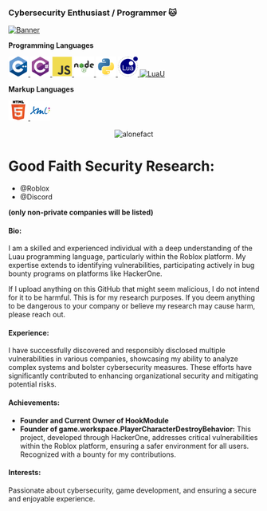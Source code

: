 ### Cybersecurity Enthusiast / Programmer 🐱

[![Banner](https://github.com/alonefact/Bio/blob/main/Banner%20h1.png)](https://hackerone.com/alonefact)

**Programming Languages**
<p align="left"> <a href="https://www.w3schools.com/cpp/" target="_blank" rel="noreferrer"> <img src="https://raw.githubusercontent.com/devicons/devicon/master/icons/cplusplus/cplusplus-original.svg" alt="cplusplus" width="40" height="40"/> </a> <a href="https://www.w3schools.com/cs/" target="_blank" rel="noreferrer"> <img src="https://raw.githubusercontent.com/devicons/devicon/master/icons/csharp/csharp-original.svg" alt="csharp" width="40" height="40"/> </a> <a href="https://developer.mozilla.org/en-US/docs/Web/JavaScript" target="_blank" rel="noreferrer"> <img src="https://raw.githubusercontent.com/devicons/devicon/master/icons/javascript/javascript-original.svg" alt="javascript" width="40" height="40"/> </a> <a href="https://nodejs.org" target="_blank" rel="noreferrer"> <img src="https://raw.githubusercontent.com/devicons/devicon/master/icons/nodejs/nodejs-original-wordmark.svg" alt="nodejs" width="40" height="40"/> </a> <a href="https://www.python.org" target="_blank" rel="noreferrer"> <img src="https://raw.githubusercontent.com/devicons/devicon/master/icons/python/python-original.svg" alt="python" width="40" height="40"/> </a> <a href="https://www.lua.org/" target="_blank" rel="noreferrer"> <img src="https://raw.githubusercontent.com/devicons/devicon/6910f0503efdd315c8f9b858234310c06e04d9c0/icons/lua/lua-original.svg" alt="Lua" width="40" height="40"/> </a> </a> <a href="https://github.com/luau-lang/luau" target="_blank" rel="noreferrer"> <img src="https://devforum-uploads.s3.dualstack.us-east-2.amazonaws.com/uploads/original/4X/c/5/a/c5acf1685bdf34d1d721c0c5ec8fc3c4e8c80b03.png" alt="LuaU" width="40" height="40"/> </a> </p>

**Markup Languages**
<p><a href="https://www.w3.org/html/" target="_blank" rel="noreferrer"> <img src="https://raw.githubusercontent.com/devicons/devicon/master/icons/html5/html5-original-wordmark.svg" alt="html5" width="40" height="40"/> </a> </a> <a href="https://www.w3schools.com/xml/" target="_blank" rel="noreferrer"> <img src="https://raw.githubusercontent.com/devicons/devicon/6910f0503efdd315c8f9b858234310c06e04d9c0/icons/xml/xml-original.svg" alt="XML" width="40" height="40"/> </a></p>

<p align="center">
  <img align="center" src="https://github-readme-streak-stats.herokuapp.com/?user=alonefact&theme=dark" alt="alonefact" />
</p>

# Good Faith Security Research:
- @Roblox
- @Discord

**(only non-private companies will be listed)**

#### Bio:
I am a skilled and experienced individual with a deep understanding of the Luau programming language, particularly within the Roblox platform. My expertise extends to identifying vulnerabilities, participating actively in bug bounty programs on platforms like HackerOne.

If I upload anything on this GitHub that might seem malicious, I do not intend for it to be harmful. This is for my research purposes. If you deem anything to be dangerous to your company or believe my research may cause harm, please reach out.

#### Experience:
I have successfully discovered and responsibly disclosed multiple vulnerabilities in various companies, showcasing my ability to analyze complex systems and bolster cybersecurity measures. These efforts have significantly contributed to enhancing organizational security and mitigating potential risks.

#### Achievements:
- **Founder and Current Owner of HookModule**
- **Founder of game.workspace.PlayerCharacterDestroyBehavior:** This project, developed through HackerOne, addresses critical vulnerabilities within the Roblox platform, ensuring a safer environment for all users. Recognized with a bounty for my contributions.

#### Interests:
Passionate about cybersecurity, game development, and ensuring a secure and enjoyable experience.
